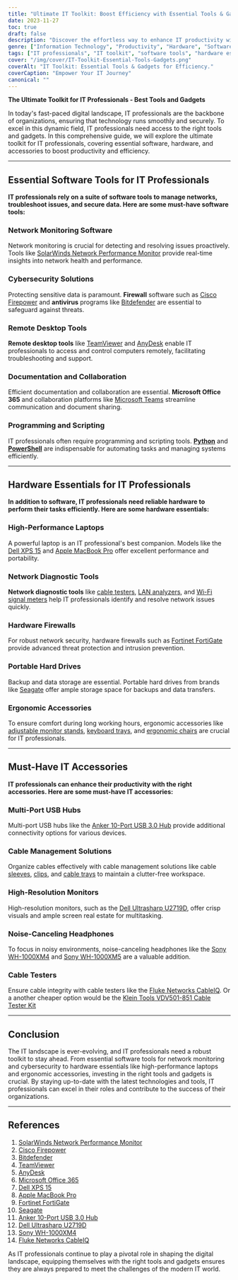 ```yaml
---
title: "Ultimate IT Toolkit: Boost Efficiency with Essential Tools & Gadgets"
date: 2023-11-27
toc: true
draft: false
description: "Discover the effortless way to enhance IT productivity with the ultimate toolkit for professionals. Find top software, hardware, and accessories."
genre: ["Information Technology", "Productivity", "Hardware", "Software", "Cybersecurity", "Tech Tools", "Network Management", "Remote Desktop", "Office Accessories", "Tech Gadgets"]
tags: ["IT professionals", "IT toolkit", "software tools", "hardware essentials", "IT accessories", "network monitoring", "cybersecurity", "remote desktop", "programming", "ergonomic accessories", "high-performance laptops", "hardware firewalls", "cable management", "multi-port USB hubs", "network diagnostic tools", "noise-canceling headphones", "data storage", "efficiency tools", "digital landscape", "technology"]
cover: "/img/cover/IT-Toolkit-Essential-Tools-Gadgets.png"
coverAlt: "IT Toolkit: Essential Tools & Gadgets for Efficiency."
coverCaption: "Empower Your IT Journey"
canonical: ""
---
```


**The Ultimate Toolkit for IT Professionals - Best Tools and Gadgets**

In today's fast-paced digital landscape, IT professionals are the backbone of organizations, ensuring that technology runs smoothly and securely. To excel in this dynamic field, IT professionals need access to the right tools and gadgets. In this comprehensive guide, we will explore the ultimate toolkit for IT professionals, covering essential software, hardware, and accessories to boost productivity and efficiency.

______

## Essential Software Tools for IT Professionals

**IT professionals rely on a suite of software tools to manage networks, troubleshoot issues, and secure data. Here are some must-have software tools:**

### Network Monitoring Software

Network monitoring is crucial for detecting and resolving issues proactively. Tools like [SolarWinds Network Performance Monitor](https://www.solarwinds.com/network-performance-monitor) provide real-time insights into network health and performance.

### Cybersecurity Solutions

Protecting sensitive data is paramount. **Firewall** software such as [Cisco Firepower](https://www.cisco.com/c/en/us/products/security/firewall/index.html) and **antivirus** programs like [Bitdefender](https://bitdefender.f9tmep.net/k0Wq1n) are essential to safeguard against threats.

### Remote Desktop Tools

**Remote desktop tools** like [TeamViewer](https://www.teamviewer.com/) and [AnyDesk](https://anydesk.com/) enable IT professionals to access and control computers remotely, facilitating troubleshooting and support.

### Documentation and Collaboration

Efficient documentation and collaboration are essential. **Microsoft Office 365** and collaboration platforms like [Microsoft Teams](https://www.microsoft.com/en-us/microsoft-teams/group-chat-software) streamline communication and document sharing.

### Programming and Scripting

IT professionals often require programming and scripting tools. [**Python**](https://simeononsecurity.com/articles/secure-coding-standards-for-python/) and [**PowerShell**](https://simeononsecurity.com/articles/learning-powershell-scripting-for-beginners/) are indispensable for automating tasks and managing systems efficiently.

______

## Hardware Essentials for IT Professionals

**In addition to software, IT professionals need reliable hardware to perform their tasks efficiently. Here are some hardware essentials:**

### High-Performance Laptops

A powerful laptop is an IT professional's best companion. Models like the [Dell XPS 15](https://amzn.to/3Q80ODs) and [Apple MacBook Pro](https://amzn.to/48IoTrp) offer excellent performance and portability.

### Network Diagnostic Tools

**Network diagnostic tools** like [cable testers](https://amzn.to/45mtRqY), [LAN analyzers](https://amzn.to/46gQPkE), and [Wi-Fi signal meters](https://amzn.to/3rFwjeq) help IT professionals identify and resolve network issues quickly.

### Hardware Firewalls

For robust network security, hardware firewalls such as [Fortinet FortiGate](https://amzn.to/3tvwWaU) provide advanced threat protection and intrusion prevention.

### Portable Hard Drives

Backup and data storage are essential. Portable hard drives from brands like [Seagate](https://amzn.to/46FcCSV) offer ample storage space for backups and data transfers.

### Ergonomic Accessories

To ensure comfort during long working hours, ergonomic accessories like [adjustable monitor stands](https://amzn.to/3RMqQgA), [keyboard trays](https://amzn.to/3Q47e6r), and [ergonomic chairs](https://amzn.to/3Q4n6py) are crucial for IT professionals.

______

## Must-Have IT Accessories

**IT professionals can enhance their productivity with the right accessories. Here are some must-have IT accessories:**

### Multi-Port USB Hubs

Multi-port USB hubs like the [Anker 10-Port USB 3.0 Hub](https://amzn.to/46zar3c) provide additional connectivity options for various devices.

### Cable Management Solutions

Organize cables effectively with cable management solutions like cable [sleeves](https://amzn.to/3RO7vvm), [clips](https://amzn.to/3F4z7Fh), and [cable trays](https://amzn.to/3rF7grW) to maintain a clutter-free workspace.

### High-Resolution Monitors

High-resolution monitors, such as the [Dell Ultrasharp U2719D](https://amzn.to/3LRXXMl), offer crisp visuals and ample screen real estate for multitasking.

### Noise-Canceling Headphones

To focus in noisy environments, noise-canceling headphones like the [Sony WH-1000XM4](https://amzn.to/3FqtGRf) and [Sony WH-1000XM5](https://amzn.to/3F9Qm85) are a valuable addition.

### Cable Testers

Ensure cable integrity with cable testers like the [Fluke Networks CableIQ](https://amzn.to/3rI2zxz). Or a another cheaper option would be the [Klein Tools VDV501-851 Cable Tester Kit](https://amzn.to/45mtRqY)

______

## Conclusion

The IT landscape is ever-evolving, and IT professionals need a robust toolkit to stay ahead. From essential software tools for network monitoring and cybersecurity to hardware essentials like high-performance laptops and ergonomic accessories, investing in the right tools and gadgets is crucial. By staying up-to-date with the latest technologies and tools, IT professionals can excel in their roles and contribute to the success of their organizations.

______

## References

1. [SolarWinds Network Performance Monitor](https://www.solarwinds.com/network-performance-monitor)
2. [Cisco Firepower](https://www.cisco.com/c/en/us/products/security/firewall/index.html)
3. [Bitdefender](https://www.bitdefender.com/business/)
4. [TeamViewer](https://www.teamviewer.com/)
5. [AnyDesk](https://anydesk.com/)
6. [Microsoft Office 365](https://www.microsoft.com/en-us/microsoft-teams/group-chat-software)
7. [Dell XPS 15](https://www.dell.com/en-us/shop/dell-laptops/xps-15-laptop/spd/xps-15-9510-laptop)
8. [Apple MacBook Pro](https://www.apple.com/macbook-pro/)
9. [Fortinet FortiGate](https://www.fortinet.com/products/next-generation-firewall.html)
10. [Seagate](https://www.seagate.com/)
11. [Anker 10-Port USB 3.0 Hub](https://amzn.to/46zar3c)
12. [Dell Ultrasharp U2719D](https://amzn.to/3LRXXMl)
13. [Sony WH-1000XM4](https://amzn.to/3FqtGRf)
14. [Fluke Networks CableIQ](https://amzn.to/3rI2zxz)

As IT professionals continue to play a pivotal role in shaping the digital landscape, equipping themselves with the right tools and gadgets ensures they are always prepared to meet the challenges of the modern IT world.
